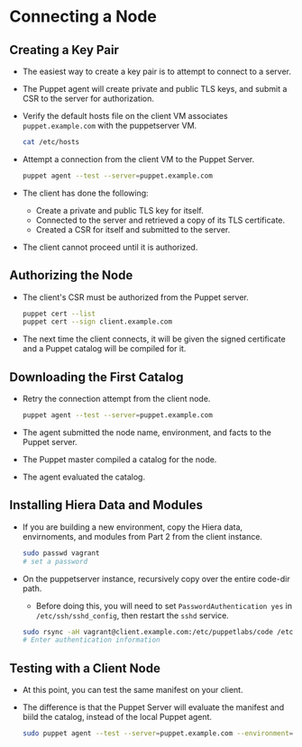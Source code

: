 # Connecting a Node

## Creating a Key Pair

- The easiest way to create a key pair is to attempt to connect to a server.
- The Puppet agent will create private and public TLS keys, and submit a CSR to the server for authorization.
- Verify the default hosts file on the client VM associates `puppet.example.com` with the puppetserver VM.

  ```bash
  cat /etc/hosts
  ```

- Attempt a connection from the client VM to the Puppet Server.

  ```bash
  puppet agent --test --server=puppet.example.com
  ```

- The client has done the following:
  - Create a private and public TLS key for itself.
  - Connected to the server and retrieved a copy of its TLS certificate.
  - Created a CSR for itself and submitted to the server.
- The client cannot proceed until it is authorized.

## Authorizing the Node

- The client's CSR must be authorized from the Puppet server.

  ```bash
  puppet cert --list
  puppet cert --sign client.example.com
  ```

- The next time the client connects, it will be given the signed certificate and a Puppet catalog will be compiled for it.

## Downloading the First Catalog

- Retry the connection attempt from the client node.

  ```bash
  puppet agent --test --server=puppet.example.com
  ```

- The agent submitted the node name, environment, and facts to the Puppet server.
- The Puppet master compiled a catalog for the node.
- The agent evaluated the catalog.

## Installing Hiera Data and Modules

- If you are building a new environment, copy the Hiera data, envirnoments, and modules from Part 2 from the client instance.

  ```bash
  sudo passwd vagrant
  # set a password
  ```

- On the puppetserver instance, recursively copy over the entire code-dir path.
  - Before doing this, you will need to set `PasswordAuthentication yes` in `/etc/ssh/sshd_config`, then restart the `sshd` service.

  ```bash
  sudo rsync -aH vagrant@client.example.com:/etc/puppetlabs/code /etc/puppetlabs/
  # Enter authentication information
  ```

## Testing with a Client Node

- At this point, you can test the same manifest on your client.
- The difference is that the Puppet Server will evaluate the manifest and biild the catalog, instead of the local Puppet agent.

  ```bash
  sudo puppet agent --test --server=puppet.example.com --environment=test
  ```